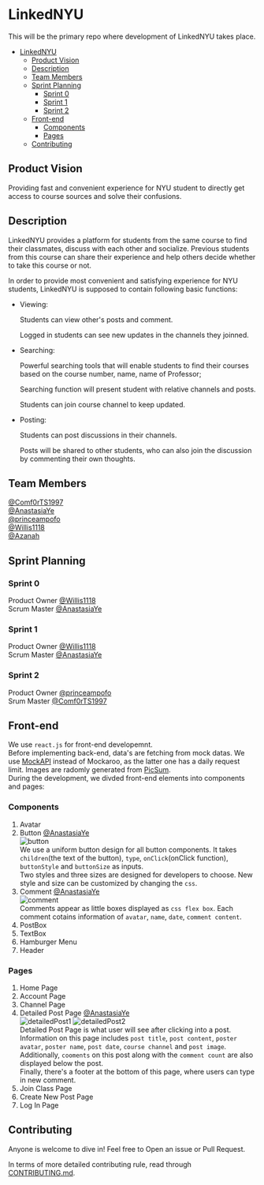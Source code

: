 # LinkedNYU

This will be the primary repo where development of LinkedNYU takes place. 

- [LinkedNYU](#linkednyu)
	- [Product Vision](#product-vision)
	- [Description](#description)
	- [Team Members](#team-members)
	- [Sprint Planning](#sprint-planning)
		- [Sprint 0](#sprint-0)
		- [Sprint 1](#sprint-1)
		- [Sprint 2](#sprint-2)
	- [Front-end](#front-end)
		- [Components](#components)
		- [Pages](#pages)
	- [Contributing](#contributing)

## Product Vision

Providing fast and convenient experience for NYU student to directly get access to course sources and solve their confusions.     

## Description

LinkedNYU provides a platform for students from the same course to find their classmates, discuss with each other and socialize. Previous students from this course can share their experience and help others decide whether to take this course or not. 

In order to provide most convenient and satisfying experience for NYU students, LinkedNYU is supposed to contain following basic functions:

- Viewing:

	Students can view other's posts and comment. 

	Logged in students can see new updates in the channels they joinned. 

- Searching: 

	Powerful searching tools that will enable students to find their courses based on the course number, name, name of Professor;

	Searching function will present student with relative channels and posts.

	Students can join course channel to keep updated.

- Posting:

	Students can post discussions in their channels. 

	Posts will be shared to other students, who can also join the discussion by commenting their own thoughts.


## Team Members

[@Comf0rTS1997](https://github.com/Comf0rTS1997)    
[@AnastasiaYe](https://github.com/AnastasiaYe)        
[@princeampofo](https://github.com/princeampofo)     
[@Willis1118](https://github.com/Willis1118)   
[@Azanah](https://github.com/azanah)

## Sprint Planning
### Sprint 0
Product Owner [@Willis1118](https://github.com/Willis1118)       
Scrum Master [@AnastasiaYe](https://github.com/AnastasiaYe)  
### Sprint 1
Product Owner [@Willis1118](https://github.com/Willis1118)       
Scrum Master [@AnastasiaYe](https://github.com/AnastasiaYe)  
### Sprint 2
Product Owner [@princeampofo](https://github.com/princeampofo)  
Srum Master [@Comf0rTS1997](https://github.com/Comf0rTS1997)  

## Front-end
We use `react.js` for front-end developemnt.    
Before implementing back-end, data's are fetching from mock datas. We use [MockAPI](https://mockapi.io/) instead of Mockaroo, as the latter one has a daily request limit. Images are radomly generated from [PicSum](https://picsum.photos/).     
During the development, we divded front-end elements into components and pages:
### Components
1. Avatar
2. Button [@AnastasiaYe](https://github.com/AnastasiaYe)   
    ![button](/images/button.png)   
	We use a uniform button design for all button components. It takes `children`(the text of the button), `type`, `onClick`(onClick function), `buttonStyle` and `buttonSize` as inputs.    
	Two styles and three sizes are designed for developers to choose. New style and size can be customized by changing the `css`.  
3. Comment [@AnastasiaYe](https://github.com/AnastasiaYe)   
	![comment](images/comment.png)    
   Comments appear as little boxes displayed as `css flex box`. Each comment cotains information of `avatar`, `name`, `date`, `comment content`. 
4. PostBox
5. TextBox
6. Hamburger Menu
7. Header
### Pages
1. Home Page
2. Account Page
3. Channel Page
4. Detailed Post Page [@AnastasiaYe](https://github.com/AnastasiaYe)  
   ![detailedPost1](images/detailedPost1.png) ![detailedPost2](images/detailedPost2.png)        
   Detailed Post Page is what user will see after clicking into a post. Information on this page includes `post title`, `post content`, `poster avatar`, `poster name`, `post date`, `course channel` and `post image`.    
   Additionally, `cooments` on this post along with the `comment count` are also displayed below the post.    
   Finally, there's a footer at the bottom of this page, where users can type in new comment. 
5. Join Class Page
6. Create New Post Page
7. Log In Page


## Contributing

Anyone is welcome to dive in! Feel free to Open an issue or Pull Request. 

In terms of more detailed contributing rule, read through 
[CONTRIBUTING.md](https://github.com/software-students-fall2021/project-setup-linkednyu/blob/master/CONTRIBUTING.md).


